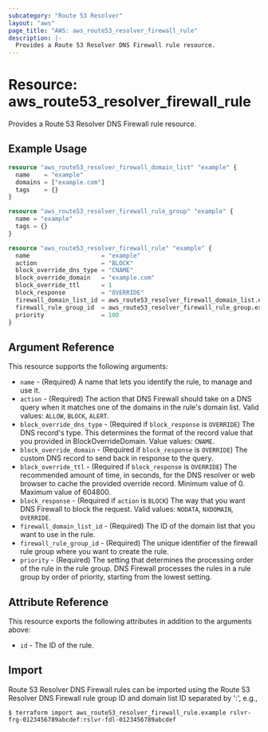 ```yaml
---
subcategory: "Route 53 Resolver"
layout: "aws"
page_title: "AWS: aws_route53_resolver_firewall_rule"
description: |-
  Provides a Route 53 Resolver DNS Firewall rule resource.
---
```


# Resource: aws_route53_resolver_firewall_rule

Provides a Route 53 Resolver DNS Firewall rule resource.

## Example Usage

```terraform
resource "aws_route53_resolver_firewall_domain_list" "example" {
  name    = "example"
  domains = ["example.com"]
  tags    = {}
}

resource "aws_route53_resolver_firewall_rule_group" "example" {
  name = "example"
  tags = {}
}

resource "aws_route53_resolver_firewall_rule" "example" {
  name                    = "example"
  action                  = "BLOCK"
  block_override_dns_type = "CNAME"
  block_override_domain   = "example.com"
  block_override_ttl      = 1
  block_response          = "OVERRIDE"
  firewall_domain_list_id = aws_route53_resolver_firewall_domain_list.example.id
  firewall_rule_group_id  = aws_route53_resolver_firewall_rule_group.example.id
  priority                = 100
}
```

## Argument Reference

This resource supports the following arguments:

* `name` - (Required) A name that lets you identify the rule, to manage and use it.
* `action` - (Required) The action that DNS Firewall should take on a DNS query when it matches one of the domains in the rule's domain list. Valid values: `ALLOW`, `BLOCK`, `ALERT`.
* `block_override_dns_type` - (Required if `block_response` is `OVERRIDE`) The DNS record's type. This determines the format of the record value that you provided in BlockOverrideDomain. Value values: `CNAME`.
* `block_override_domain` - (Required if `block_response` is `OVERRIDE`) The custom DNS record to send back in response to the query.
* `block_override_ttl` - (Required if `block_response` is `OVERRIDE`) The recommended amount of time, in seconds, for the DNS resolver or web browser to cache the provided override record. Minimum value of 0. Maximum value of 604800.
* `block_response` - (Required if `action` is `BLOCK`) The way that you want DNS Firewall to block the request. Valid values: `NODATA`, `NXDOMAIN`, `OVERRIDE`.
* `firewall_domain_list_id` - (Required) The ID of the domain list that you want to use in the rule.
* `firewall_rule_group_id` - (Required) The unique identifier of the firewall rule group where you want to create the rule.
* `priority` - (Required) The setting that determines the processing order of the rule in the rule group. DNS Firewall processes the rules in a rule group by order of priority, starting from the lowest setting.

## Attribute Reference

This resource exports the following attributes in addition to the arguments above:

* `id` - The ID of the rule.

## Import

 Route 53 Resolver DNS Firewall rules can be imported using the Route 53 Resolver DNS Firewall rule group ID and domain list ID separated by ':', e.g.,

```
$ terraform import aws_route53_resolver_firewall_rule.example rslvr-frg-0123456789abcdef:rslvr-fdl-0123456789abcdef
```
